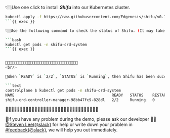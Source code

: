 👇🏼Use one click to install ***Shifu*** into our Kubernetes cluster.

```bash
kubectl apply -f https://raw.githubusercontent.com/Edgenesis/shifu/v0.10.0/pkg/k8s/crd/install/shifu_install.yml
```{{ exec }}

👇🏼Use the following command to check the status of Shifu. (It may take up to ⏰20 seconds⏰ to start)

```bash
kubectl get pods -n shifu-crd-system 
```{{ exec }}


🔹🔹🔹🔹🔹🔹🔹🔹🔹🔹🔹🔹🔹🔹🔹🔹🔹🔹🔹🔹🔹🔹🔹🔹🔹🔹🔹🔹🔹🔹🔹🔹
<br/>

👀When `READY` is `2/2`, `STATUS` is `Running`, then Shifu has been successfully installed.

```text
controlplane $ kubectl get pods -n shifu-crd-system 
NAME                                           READY   STATUS    RESTARTS   AGE
shifu-crd-controller-manager-98bb47fc9-828dl   2/2     Running   0          22s
```

🔹🔹🔹🔹🔹🔹🔹🔹🔹🔹🔹🔹🔹🔹🔹🔹🔹🔹🔹🔹🔹🔹🔹🔹🔹🔹🔹🔹🔹🔹🔹🔹
<br/>

🔔If you have any problem during the demo, please ask our developer 👷🏽[@Steven Lee(@slack)](https://shifuproj.slack.com/archives/D04MFP86D4J) for help or write down your problem in [#feedback(@slack)](https://shifuproj.slack.com/archives/C04N5AJJL8Y), we will help you out immediately.